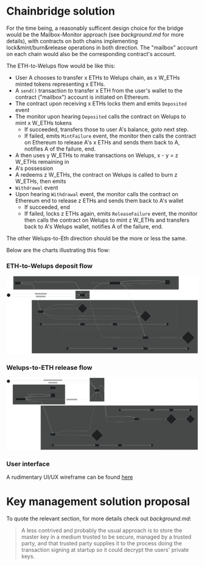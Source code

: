 Chainbridge solution
====================

For the time being, a reasonably sufficent design choice for the bridge would be the
Mailbox-Monitor approach (see *background.md* for more details), with contracts on both
chains implementing lock&mint/burn&release operations in both direction. The "mailbox"
account on each chain would also be the corresponding contract's account.

The ETH-to-Welups flow would be like this:
  * User A chooses to transfer x ETHs to Welups chain, as x W_ETHs minted tokens representing x ETHs.
  * A `send()` transaction to transfer x ETH from the user's wallet to the contract ("mailbox") account is initiated on Ethereum.
  * The contract upon receiving x ETHs locks them and emits `Deposited` event
  * The monitor upon hearing `Deposited` calls the contract on Welups to mint x W_ETHs tokens
    - If succeeded, transfers those to user A's balance, goto next step.
    - If failed, emits `MintFailure` event, the monitor then calls the contract on
         Ethereum to release A's x ETHs and sends them back
         to A, notifies A of the failure, end.
  * A then uses y W_ETHs to make transactions on Welups, x - y = z W_ETHs remaining in
  * A's possession
  * A redeems z W_ETHs, the contract on Welups is called to burn z W_ETHs, then emits
  * `Withdrawal` event
  * Upon hearing `Withdrawal` event, the monitor calls the contract on Ethereum end to release z
     ETHs and sends them back to A's wallet
     - If succeeded, end
     - If failed, locks z ETHs again, emits `ReleaseFailure` event, the monitor then calls
          the contract on Welups to mint z W_ETHs and transfers back to A's Welups wallet,
          notifies A of the failure, end.
  
The other Welups-to-Eth direction should be the more or less the same.

Below are the charts illustrating this flow:

### ETH-to-Welups deposit flow
![deposit eth](./assets/deposit-eth.svg)

### Welups-to-ETH release flow
![release eth](./assets/release-eth.svg)

### User interface
A rudimentary UI/UX wireframe can be found [here](https://ninjamock.com/s/S63LNJx)

Key management solution proposal
================================

To quote the relevant section, for more details check out *background.md*:

>A less contrived and probably the usual approach is to store the master key in a medium
>trusted to be secure, managed by a trusted party, and that trusted party supplies it to
>the process doing the transaction signing at startup so it could decrypt the users'
>private keys.
